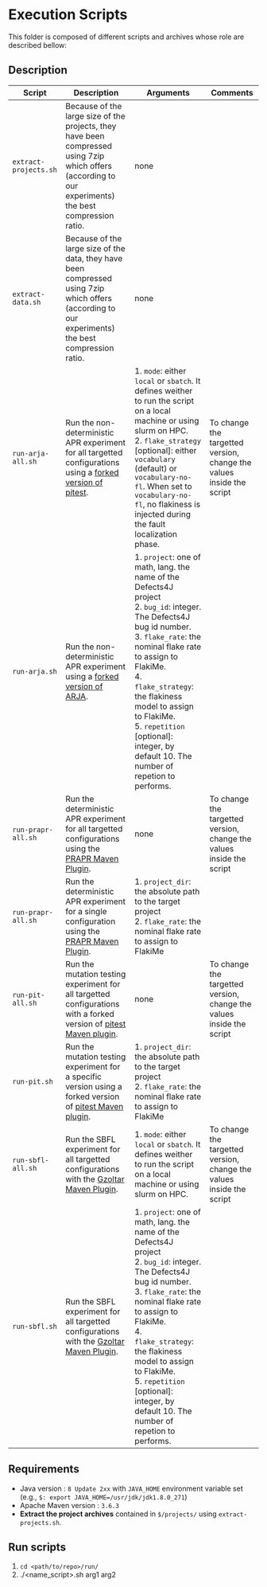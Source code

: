 # Execution Scripts

This folder is composed of different scripts and archives whose role are described bellow:

## Description

| Script                | Description                                                                                                                                                       | Arguments                                                                                                                                                                                                                                                                                                                                                                  | Comments                                                             |
| --------------------- | ----------------------------------------------------------------------------------------------------------------------------------------------------------------- | -------------------------------------------------------------------------------------------------------------------------------------------------------------------------------------------------------------------------------------------------------------------------------------------------------------------------------------------------------------------------- | -------------------------------------------------------------------- |
| `extract-projects.sh` | Because of the large size of the projects, they have been compressed using 7zip which offers (according to our experiments) the best compression ratio.           | none                                                                                                                                                                                                                                                                                                                                                                       |                                                                      |
| `extract-data.sh`     | Because of the large size of the data, they have been compressed using 7zip which offers (according to our experiments) the best compression ratio.               | none                                                                                                                                                                                                                                                                                                                                                                       |                                                                      |
| `run-arja-all.sh`     | Run the non-deterministic APR experiment for all targetted configurations using a [forked version of pitest](https://github.com/UL-SnT-Serval/pitest.git).        | 1. `mode`: either `local` or `sbatch`. It defines weither to run the script on a local machine or using slurm on HPC.<br>2. `flake_strategy` \[optional\]: either `vocabulary` (default) or `vocabulary-no-fl`. When set to `vocabulary-no-fl`, no flakiness is injected during the fault localization phase.                                             | To change the targetted version, change the values inside the script |
| `run-arja.sh`         | Run the non-deterministic APR experiment using a [forked version of ARJA](https://github.com/UL-SnT-Serval/arja.git).                                             | 1. `project`: one of math, lang. the name of the Defects4J project<br>2. `bug_id`: integer. The Defects4J bug id number.<br>3. `flake_rate`: the nominal flake rate to assign to FlakiMe.<br>4. `flake_strategy`: the flakiness model to assign to FlakiMe.<br>5. `repetition` \[optional\]: integer, by default 10. The number of repetion to performs. |                                                                      |
| `run-prapr-all.sh`    | Run the deterministic APR experiment for all targetted configurations using the [PRAPR Maven Plugin](https://github.com/prapr/prapr).                             | none                                                                                                                                                                                                                                                                                                                                                                       | To change the targetted version, change the values inside the script |
| `run-prapr-all.sh`    | Run the deterministic APR experiment for a single configuration using the [PRAPR Maven Plugin](https://github.com/prapr/prapr).                                   | 1. `project_dir`: the absolute path to the target project<br>2. `flake_rate`: the nominal flake rate to assign to FlakiMe                                                                                                                                                                                                                                          |                                                                      |
| `run-pit-all.sh`      | Run the mutation testing experiment for all targetted configurations with a forked version of [pitest Maven plugin](https://github.com/UL-SnT-Serval/pitest.git). | none                                                                                                                                                                                                                                                                                                                                                                       | To change the targetted version, change the values inside the script |
| `run-pit.sh`          | Run the mutation testing experiment for a specific version using a forked version of [pitest Maven plugin](https://github.com/UL-SnT-Serval/pitest.git).          | 1. `project_dir`: the absolute path to the target project<br>2. `flake_rate`: the nominal flake rate to assign to FlakiMe                                                                                                                                                                                                                                          |                                                                      |
| `run-sbfl-all.sh`     | Run the SBFL experiment for all targetted configurations with the [Gzoltar Maven Plugin](https://github.com/GZoltar/gzoltar).                                     | 1. `mode`: either `local` or `sbatch`. It defines weither to run the script on a local machine or using slurm on HPC.                                                                                                                                                                                                                                               | To change the targetted version, change the values inside the script |
| `run-sbfl.sh`         | Run the SBFL experiment for all targetted configurations with the [Gzoltar Maven Plugin](https://github.com/GZoltar/gzoltar).                                     | 1. `project`: one of math, lang. the name of the Defects4J project<br>2. `bug_id`: integer. The Defects4J bug id number.<br>3. `flake_rate`: the nominal flake rate to assign to FlakiMe.<br>4. `flake_strategy`: the flakiness model to assign to FlakiMe.<br>5. `repetition` \[optional\]: integer, by default 10. The number of repetion to performs. |

## Requirements

- Java version : `8 Update 2xx` with `JAVA_HOME` environment variable set (e.g., `$: export JAVA_HOME=/usr/jdk/jdk1.8.0_271`)
- Apache Maven version : `3.6.3`
- **Extract the project archives** contained in `$/projects/` using `extract-projects.sh`.

## Run scripts

1. ```cd <path/to/repo>/run/```
2. ./<name_script>.sh arg1 arg2